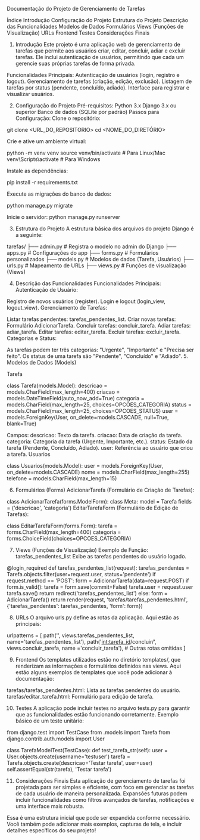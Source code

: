 Documentação do Projeto de Gerenciamento de Tarefas

Índice
Introdução
Configuração do Projeto
Estrutura do Projeto
Descrição das Funcionalidades
Modelos de Dados
Formulários
Views (Funções de Visualização)
URLs
Frontend
Testes
Considerações Finais

1. Introdução
Este projeto é uma aplicação web de gerenciamento de tarefas que permite aos usuários criar, editar, concluir, adiar e excluir tarefas. Ele inclui autenticação de usuários, permitindo que cada um gerencie suas próprias tarefas de forma privada.

Funcionalidades Principais:
Autenticação de usuários (login, registro e logout).
Gerenciamento de tarefas (criação, edição, exclusão).
Listagem de tarefas por status (pendente, concluído, adiado).
Interface para registrar e visualizar usuários.

2. Configuração do Projeto
Pré-requisitos:
Python 3.x
Django 3.x ou superior
Banco de dados (SQLite por padrão)
Passos para Configuração:
Clone o repositório:

git clone <URL_DO_REPOSITORIO>
cd <NOME_DO_DIRETÓRIO>

Crie e ative um ambiente virtual:

python -m venv venv
source venv/bin/activate  # Para Linux/Mac
venv\Scripts\activate  # Para Windows

Instale as dependências:

pip install -r requirements.txt

Execute as migrações do banco de dados:


python manage.py migrate

Inicie o servidor:
python manage.py runserver

3. Estrutura do Projeto
A estrutura básica dos arquivos do projeto Django é a seguinte:

tarefas/
├── admin.py               # Registra o modelo no admin do Django
├── apps.py                # Configurações do app
├── forms.py               # Formulários personalizados
├── models.py              # Modelos de dados (Tarefa, Usuários)
├── urls.py                # Mapeamento de URLs
├── views.py               # Funções de visualização (Views)

4. Descrição das Funcionalidades
Funcionalidades Principais:
Autenticação de Usuário:

Registro de novos usuários (register).
Login e logout (login_view, logout_view).
Gerenciamento de Tarefas:

Listar tarefas pendentes: tarefas_pendentes_list.
Criar novas tarefas: Formulário AdicionarTarefa.
Concluir tarefas: concluir_tarefa.
Adiar tarefas: adiar_tarefa.
Editar tarefas: editar_tarefa.
Excluir tarefas: excluir_tarefa.
Categorias e Status:

As tarefas podem ter três categorias: "Urgente", "Importante" e "Precisa ser feito".
Os status de uma tarefa são "Pendente", "Concluído" e "Adiado".
5. Modelos de Dados (Models)

Tarefa

class Tarefa(models.Model):
    descricao = models.CharField(max_length=400)
    criacao = models.DateTimeField(auto_now_add=True)
    categoria = models.CharField(max_length=25, choices=OPCOES_CATEGORIA)
    status = models.CharField(max_length=25, choices=OPCOES_STATUS)
    user = models.ForeignKey(User, on_delete=models.CASCADE, null=True, blank=True)

Campos:
descricao: Texto da tarefa.
criacao: Data de criação da tarefa.
categoria: Categoria da tarefa (Urgente, Importante, etc.).
status: Estado da tarefa (Pendente, Concluído, Adiado).
user: Referência ao usuário que criou a tarefa.
Usuarios


class Usuarios(models.Model):
    user = models.ForeignKey(User, on_delete=models.CASCADE)
    nome = models.CharField(max_length=255)
    telefone = models.CharField(max_length=15)


6. Formulários (Forms)
AdicionarTarefa (Formulário de Criação de Tarefas):


class AdicionarTarefa(forms.ModelForm):
    class Meta:
        model = Tarefa
        fields = ('descricao', 'categoria')
EditarTarefaForm (Formulário de Edição de Tarefas):


class EditarTarefaForm(forms.Form):
    tarefa = forms.CharField(max_length=400)
    categoria = forms.ChoiceField(choices=OPCOES_CATEGORIA)


7. Views (Funções de Visualização)
Exemplo de Função: tarefas_pendentes_list
Exibe as tarefas pendentes do usuário logado.

@login_required
def tarefas_pendentes_list(request):
    tarefas_pendentes = Tarefa.objects.filter(user=request.user, status='pendente')
    if request.method == 'POST':
        form = AdicionarTarefa(data=request.POST)
        if form.is_valid():
            tarefa = form.save(commit=False)
            tarefa.user = request.user
            tarefa.save()
            return redirect('tarefas_pendentes_list')
    else:
        form = AdicionarTarefa()
    return render(request, 'tarefas/tarefas_pendentes.html', {'tarefas_pendentes': tarefas_pendentes, 'form': form})


8. URLs
O arquivo urls.py define as rotas da aplicação. Aqui estão as principais:

urlpatterns = [
    path('', views.tarefas_pendentes_list, name='tarefas_pendentes_list'),
    path('<int:tarefa_id>/concluir/', views.concluir_tarefa, name ='concluir_tarefa'),
    # Outras rotas omitidas
]

9. Frontend
Os templates utilizados estão no diretório templates/, que renderizam as informações e formulários definidos nas views. Aqui estão alguns exemplos de templates que você pode adicionar à documentação:

tarefas/tarefas_pendentes.html: Lista as tarefas pendentes do usuário.
tarefas/editar_tarefa.html: Formulário para edição de tarefa.

10. Testes
A aplicação pode incluir testes no arquivo tests.py para garantir que as funcionalidades estão funcionando corretamente. Exemplo básico de um teste unitário:

from django.test import TestCase
from .models import Tarefa
from django.contrib.auth.models import User

class TarefaModelTest(TestCase):
    def test_tarefa_str(self):
        user = User.objects.create(username='testuser')
        tarefa = Tarefa.objects.create(descricao='Testar tarefa', user=user)
        self.assertEqual(str(tarefa), 'Testar tarefa')


11. Considerações Finais
Esta aplicação de gerenciamento de tarefas foi projetada para ser simples e eficiente, com foco em gerenciar as tarefas de cada usuário de maneira personalizada. Expansões futuras podem incluir funcionalidades como filtros avançados de tarefas, notificações e uma interface mais robusta.

Essa é uma estrutura inicial que pode ser expandida conforme necessário. Você também pode adicionar mais exemplos, capturas de tela, e incluir detalhes específicos do seu projeto!



